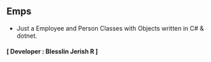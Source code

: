 ## Emps
- Just a Employee and Person Classes with Objects written in C# &amp; dotnet.
#### **[ Developer : Blesslin Jerish R ]**
